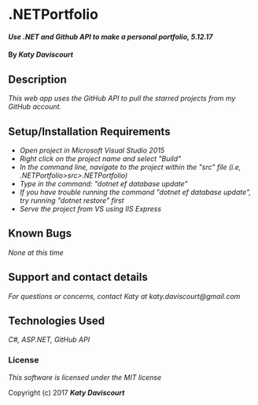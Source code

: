 # .NETPortfolio


#### _Use .NET and Github API to make a personal portfolio, 5.12.17_

#### By _**Katy Daviscourt**_

## Description

_This web app uses the GitHub API to pull the starred projects from my GitHub account._

## Setup/Installation Requirements

* _Open project in Microsoft Visual Studio 2015_
* _Right click on the project name and select "Build"_
* _In the command line, navigate to the project within the "src" file (i.e, .NETPortfolio>src>.NETPortfolio)_
* _Type in the command: "dotnet ef database update"_
* _If you have trouble running the command "dotnet ef database update", try running "dotnet restore" first_
* _Serve the project from VS using IIS Express_

## Known Bugs

_None at this time_

## Support and contact details

_For questions or concerns, contact Katy at katy.daviscourt@gmail.com_

## Technologies Used

_C#, ASP.NET, GitHub API_

### License

*This software is licensed under the MIT license*

Copyright (c) 2017 **_Katy Daviscourt_**
